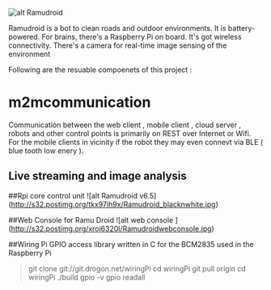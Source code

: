 
![alt Ramudroid ](http://s32.postimg.org/ew6oy64fp/Copy_of_Ramudroid_Logo_White_1.jpg)

Ramudroid is a bot to clean roads and outdoor environments. It is battery-powered. For brains, there's a Raspberry Pi on board. It's got wireless connectivity. There's a camera for real-time image sensing of the environment

Following are the resuable compoenets of this project :

# m2mcommunication
Communication between the web client , mobile client , cloud server , robots and other control points is primarily on REST over Internet or Wifi. For the mobile clients in vicinity if the robot they may even connevt via BLE ( blue tooth low enery ).

## Live streaming and image analysis

##Rpi core control unit
![alt Ramudroid v6.5] (http://s32.postimg.org/tkx97ih9x/Ramudroid_blacknwhite.jpg)

##Web Console for Ramu Droid
![alt web console ] (http://s32.postimg.org/xroj6320l/Ramudroidwebconsole.jpg)

##Wiring Pi
GPIO access library written in C for the BCM2835 used in the Raspberry Pi

> git clone git://git.drogon.net/wiringPi
> cd wiringPi
> git pull origin
> cd wiringPi
> ./build
> gpio -v
> gpio readall
